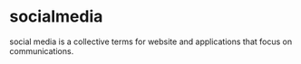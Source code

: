 # socialmedia
social media is a collective terms for website and applications that focus on communications.
